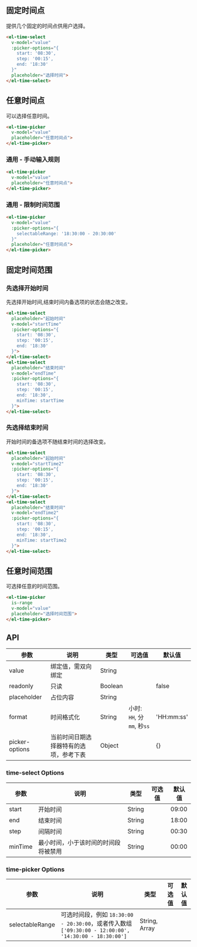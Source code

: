 <style>
  .demo-box {
    .el-date-editor + .el-date-editor {
      margin-left: 10px;
    }
  }
</style>

## 固定时间点
提供几个固定的时间点供用户选择。
<div class="demo-box">
  <el-time-select
    v-model="value1"
    :picker-options="{
      start: '08:30',
      step: '00:15',
      end: '18:30'
    }"
    placeholder="选择时间">
  </el-time-select>
</div>

```html
<el-time-select
  v-model="value"
  :picker-options="{
    start: '08:30',
    step: '00:15',
    end: '18:30'
  }"
  placeholder="选择时间">
</el-time-select>
```

## 任意时间点
可以选择任意时间。

<div class="demo-box">
  <el-time-picker
    v-model="value2"
    placeholder="任意时间点">
  </el-time-picker>
</div>

```html
<el-time-picker
  v-model="value"
  placeholder="任意时间点">
</el-time-picker>
```

### 通用 - 手动输入规则
<div class="demo-box">
  <el-time-picker
    v-model="value3"
    placeholder="任意时间点">
  </el-time-picker>
</div>

```html
<el-time-picker
  v-model="value"
  placeholder="任意时间点">
</el-time-picker>
```

### 通用 - 限制时间范围

<div class="demo-box">
  <el-time-picker
    v-model="value4"
    :picker-options="{
      selectableRange: '18:30:00 - 20:30:00'
    }"
    placeholder="任意时间点">
  </el-time-picker>
</div>

```html
<el-time-picker
  v-model="value"
  :picker-options="{
    selectableRange: '18:30:00 - 20:30:00'
  }"
  placeholder="任意时间点">
</el-time-picker>
```


## 固定时间范围

### 先选择开始时间
先选择开始时间,结束时间内备选项的状态会随之改变。

<div class="demo-box">
  <el-time-select
    placeholder="起始时间"
    v-model="startTime"
    :picker-options="{
      start: '08:30',
      step: '00:15',
      end: '18:30'
    }">
  </el-time-select>
  <el-time-select
    placeholder="结束时间"
    v-model="endTime"
    :picker-options="{
      start: '08:30',
      step: '00:15',
      end: '18:30',
      minTime: startTime
    }">
  </el-time-select>
</div>

```html
<el-time-select
  placeholder="起始时间"
  v-model="startTime"
  :picker-options="{
    start: '08:30',
    step: '00:15',
    end: '18:30'
  }">
</el-time-select>
<el-time-select
  placeholder="结束时间"
  v-model="endTime"
  :picker-options="{
    start: '08:30',
    step: '00:15',
    end: '18:30',
    minTime: startTime
  }">
</el-time-select>
```

### 先选择结束时间
开始时间的备选项不随结束时间的选择改变。

<div class="demo-box">
  <el-time-select
    placeholder="起始时间"
    v-model="startTime2"
    :picker-options="{
      start: '08:30',
      step: '00:15',
      end: '18:30'
    }">
  </el-time-select>
  <el-time-select
    placeholder="结束时间"
    v-model="endTime2"
    :picker-options="{
      start: '08:30',
      step: '00:15',
      end: '18:30',
      minTime: startTime2
    }">
  </el-time-select>
</div>

```html
<el-time-select
  placeholder="起始时间"
  v-model="startTime2"
  :picker-options="{
    start: '08:30',
    step: '00:15',
    end: '18:30'
  }">
</el-time-select>
<el-time-select
  placeholder="结束时间"
  v-model="endTime2"
  :picker-options="{
    start: '08:30',
    step: '00:15',
    end: '18:30',
    minTime: startTime2
  }">
</el-time-select>
```

## 任意时间范围
可选择任意的时间范围。

<div class="demo-box">
  <el-time-picker
    is-range
    v-model="value5"
    placeholder="选择时间范围">
  </el-time-picker>
</div>

```html
<el-time-picker
  is-range
  v-model="value"
  placeholder="选择时间范围">
</el-time-picker>
```

<script>
  export default {
    data() {
      return {
        value1: '',
        value2: '',
        value3: '',
        value4: '',
        value5: '',
        startTime: '',
        endTime: '',
        startTime2: '',
        endTime2: ''
      };
    }
  }
</script>

## API
| 参数      | 说明          | 类型      | 可选值                           | 默认值  |
|---------- |-------------- |---------- |--------------------------------  |-------- |
| value | 绑定值，需双向绑定 | String |   |  |
| readonly | 只读 | Boolean |  | false |
| placeholder | 占位内容 | String |  |  |
| format | 时间格式化 | String | 小时: `HH`, 分`mm`, 秒`ss` | 'HH:mm:ss' |
| picker-options | 当前时间日期选择器特有的选项，参考下表 | Object | | {} |

### time-select Options
| 参数      | 说明          | 类型      | 可选值                           | 默认值  |
|---------- |-------------- |---------- |--------------------------------  |-------- |
| start | 开始时间 | String |  |09:00 |
| end | 结束时间 | String |  |18:00 |
| step | 间隔时间 | String |  | 00:30 |
| minTime | 最小时间，小于该时间的时间段将被禁用 | String |  | 00:00 |

### time-picker Options
| 参数      | 说明          | 类型      | 可选值                           | 默认值  |
|---------- |-------------- |---------- |--------------------------------  |-------- |
| selectableRange | 可选时间段，例如 `18:30:00 - 20:30:00`，或者传入数组 `['09:30:00 - 12:00:00', '14:30:00 - 18:30:00']` | String, Array |  |  |

